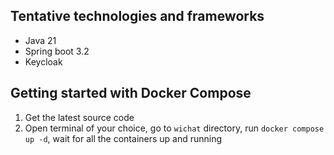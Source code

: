 ## Tentative technologies and frameworks

- Java 21
- Spring boot 3.2
- Keycloak

## Getting started with Docker Compose

1. Get the latest source code
2. Open terminal of your choice, go to `wichat` directory, run `docker compose up -d`, wait for all the containers up and running
